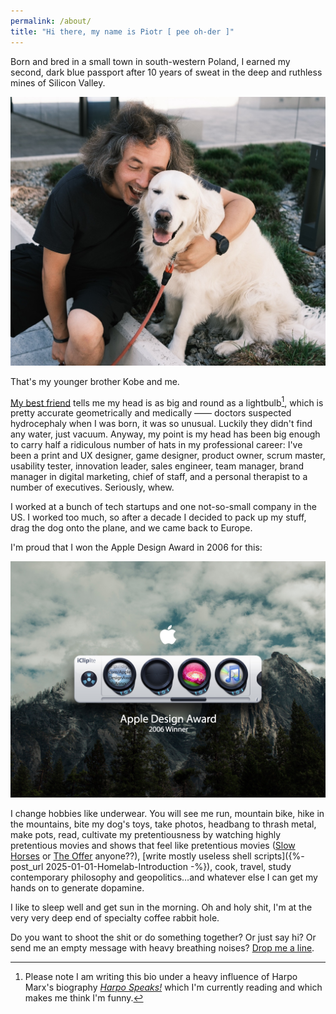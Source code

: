 ```yaml
---
permalink: /about/
title: "Hi there, my name is Piotr [ pee oh-der ]"
---
```


Born and bred in a small town in south-western Poland, I earned my second, dark blue passport after 10 years of sweat in the deep and ruthless mines of Silicon Valley.

[![Kobe and Piotr](/assets/images/kobeandpiotr.jpg)](/assets/images/kobeandpiotr.jpg)

<figcaption>That's my younger brother Kobe and me.</figcaption>


[My best friend](https://zama.ro) tells me my head is as big and round as a lightbulb[^1], which is pretty accurate geometrically and medically —— doctors suspected hydrocephaly when I was born, it was so unusual. Luckily they didn't find any water, just vacuum. Anyway, my point is my head has been big enough to carry half a ridiculous number of hats in my professional career: I've been a print and UX designer, game designer, product owner, scrum master, usability tester, innovation leader, sales engineer, team manager, brand manager in digital marketing, chief of staff, and a personal therapist to a number of executives. Seriously, whew.

I worked at a bunch of tech startups and one not-so-small company in the US. I worked too much, so after a decade I decided to pack up my stuff, drag the dog onto the plane, and we came back to Europe.

[^1]: Please note I am writing this bio under a heavy influence of Harpo Marx's biography [*Harpo Speaks!*](https://hardcover.app/books/harpo-speaks) which I'm currently reading and which makes me think I'm funny.

I'm proud that I won the Apple Design Award in 2006 for this:

[![iClip Lite 2](/assets/images/icliplite2.jpg)](/assets/images/icliplite2.jpg)

I change hobbies like underwear. You will see me run, mountain bike, hike in the mountains, bite my dog's toys, take photos, headbang to thrash metal, make pots, read, cultivate my pretentiousness by watching highly pretentious movies and shows that feel like pretentious movies ([Slow Horses](https://www.imdb.com/title/tt5875444/) or [The Offer](https://www.imdb.com/title/tt13111040/) anyone??), [write mostly useless shell scripts]({%- post_url 2025-01-01-Homelab-Introduction -%}), cook, travel, study contemporary philosophy and geopolitics…and whatever else I can get my hands on to generate dopamine.

I like to sleep well and get sun in the morning. Oh and holy shit, I'm at the very very deep end of specialty coffee rabbit hole.

Do you want to shoot the shit or do something together? Or just say hi? Or send me an empty message with heavy breathing noises? [Drop me a line](mailto:hello@pgajos.com).
